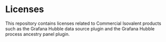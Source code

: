 # Licenses

This repository contains licenses related to Commercial Isovalent products such as the Grafana Hubble data source plugin and the Grafana Hubble process ancestry panel plugin.
